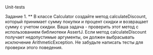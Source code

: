 Unit-tests

Задание 1. ** В классе Calculator создайте метод calculateDiscount, который принимает сумму покупки и процент скидки и
возвращает сумму с учетом скидки. Ваша задача - проверить этот метод с использованием библиотеки AssertJ. Если метод
calculateDiscount получает недопустимые аргументы, он должен выбрасывать исключение ArithmeticException. Не забудьте
написать тесты для проверки этого поведения.
